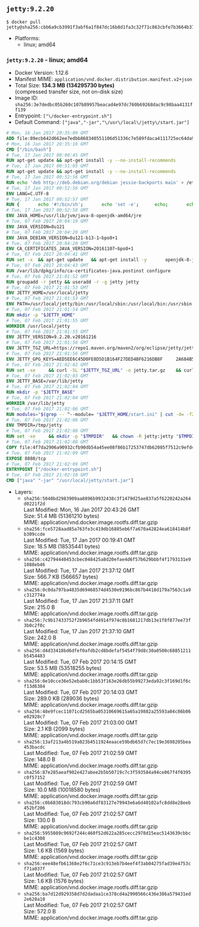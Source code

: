 ## `jetty:9.2.20`

```console
$ docker pull jetty@sha256:cbb6a9cb3991f3abf6a1f847dc16b8d1fa3c32f71c863cbfe7b3664b37db3991
```

-	Platforms:
	-	linux; amd64

### `jetty:9.2.20` - linux; amd64

-	Docker Version: 1.12.6
-	Manifest MIME: `application/vnd.docker.distribution.manifest.v2+json`
-	Total Size: **134.3 MB (134295730 bytes)**  
	(compressed transfer size, not on-disk size)
-	Image ID: `sha256:3e7dedbc05b260c107b89957beacad4e97dc760b69268dac9c98baa4131ff139`
-	Entrypoint: `["\/docker-entrypoint.sh"]`
-	Default Command: `["java","-jar","\/usr\/local\/jetty\/start.jar"]`

```dockerfile
# Mon, 16 Jan 2017 20:35:09 GMT
ADD file:89ecb642d662ee7edbb868340551106d51336c7e589fdaca4111725ec64da957 in / 
# Mon, 16 Jan 2017 20:35:16 GMT
CMD ["/bin/bash"]
# Tue, 17 Jan 2017 00:00:45 GMT
RUN apt-get update && apt-get install -y --no-install-recommends 		ca-certificates 		curl 		wget 	&& rm -rf /var/lib/apt/lists/*
# Tue, 17 Jan 2017 00:51:05 GMT
RUN apt-get update && apt-get install -y --no-install-recommends 		bzip2 		unzip 		xz-utils 	&& rm -rf /var/lib/apt/lists/*
# Tue, 17 Jan 2017 00:52:56 GMT
RUN echo 'deb http://deb.debian.org/debian jessie-backports main' > /etc/apt/sources.list.d/jessie-backports.list
# Tue, 17 Jan 2017 00:52:56 GMT
ENV LANG=C.UTF-8
# Tue, 17 Jan 2017 00:52:57 GMT
RUN { 		echo '#!/bin/sh'; 		echo 'set -e'; 		echo; 		echo 'dirname "$(dirname "$(readlink -f "$(which javac || which java)")")"'; 	} > /usr/local/bin/docker-java-home 	&& chmod +x /usr/local/bin/docker-java-home
# Tue, 17 Jan 2017 00:52:58 GMT
ENV JAVA_HOME=/usr/lib/jvm/java-8-openjdk-amd64/jre
# Tue, 07 Feb 2017 20:04:19 GMT
ENV JAVA_VERSION=8u121
# Tue, 07 Feb 2017 20:04:20 GMT
ENV JAVA_DEBIAN_VERSION=8u121-b13-1~bpo8+1
# Tue, 07 Feb 2017 20:04:20 GMT
ENV CA_CERTIFICATES_JAVA_VERSION=20161107~bpo8+1
# Tue, 07 Feb 2017 20:04:41 GMT
RUN set -x 	&& apt-get update 	&& apt-get install -y 		openjdk-8-jre-headless="$JAVA_DEBIAN_VERSION" 		ca-certificates-java="$CA_CERTIFICATES_JAVA_VERSION" 	&& rm -rf /var/lib/apt/lists/* 	&& [ "$JAVA_HOME" = "$(docker-java-home)" ]
# Tue, 07 Feb 2017 20:04:43 GMT
RUN /var/lib/dpkg/info/ca-certificates-java.postinst configure
# Tue, 07 Feb 2017 21:01:52 GMT
RUN groupadd -r jetty && useradd -r -g jetty jetty
# Tue, 07 Feb 2017 21:01:53 GMT
ENV JETTY_HOME=/usr/local/jetty
# Tue, 07 Feb 2017 21:01:53 GMT
ENV PATH=/usr/local/jetty/bin:/usr/local/sbin:/usr/local/bin:/usr/sbin:/usr/bin:/sbin:/bin
# Tue, 07 Feb 2017 21:01:54 GMT
RUN mkdir -p "$JETTY_HOME"
# Tue, 07 Feb 2017 21:01:55 GMT
WORKDIR /usr/local/jetty
# Tue, 07 Feb 2017 21:01:55 GMT
ENV JETTY_VERSION=9.2.20.v20161216
# Tue, 07 Feb 2017 21:01:56 GMT
ENV JETTY_TGZ_URL=https://repo1.maven.org/maven2/org/eclipse/jetty/jetty-distribution/9.2.20.v20161216/jetty-distribution-9.2.20.v20161216.tar.gz
# Tue, 07 Feb 2017 21:01:56 GMT
ENV JETTY_GPG_KEYS=AED5EE6C45D0FE8D5D1B164F27DED4BF6216DB8F 	2A684B57436A81FA8706B53C61C3351A438A3B7D 	5989BAF76217B843D66BE55B2D0E1FB8FE4B68B4 	B59B67FD7904984367F931800818D9D68FB67BAC 	BFBB21C246D7776836287A48A04E0C74ABB35FEA 	8B096546B1A8F02656B15D3B1677D141BCF3584D
# Tue, 07 Feb 2017 21:02:02 GMT
RUN set -xe 	&& curl -SL "$JETTY_TGZ_URL" -o jetty.tar.gz 	&& curl -SL "$JETTY_TGZ_URL.asc" -o jetty.tar.gz.asc 	&& export GNUPGHOME="$(mktemp -d)" 	&& for key in $JETTY_GPG_KEYS; do 		gpg --keyserver ha.pool.sks-keyservers.net --recv-keys "$key"; done 	&& gpg --batch --verify jetty.tar.gz.asc jetty.tar.gz 	&& rm -r "$GNUPGHOME" 	&& tar -xvf jetty.tar.gz --strip-components=1 	&& sed -i '/jetty-logging/d' etc/jetty.conf 	&& rm -fr demo-base javadoc 	&& rm jetty.tar.gz*
# Tue, 07 Feb 2017 21:02:03 GMT
ENV JETTY_BASE=/var/lib/jetty
# Tue, 07 Feb 2017 21:02:04 GMT
RUN mkdir -p "$JETTY_BASE"
# Tue, 07 Feb 2017 21:02:04 GMT
WORKDIR /var/lib/jetty
# Tue, 07 Feb 2017 21:02:06 GMT
RUN modules="$(grep -- ^--module= "$JETTY_HOME/start.ini" | cut -d= -f2 | paste -d, -s)" 	&& set -xe 	&& java -jar "$JETTY_HOME/start.jar" --add-to-startd="$modules,setuid"
# Tue, 07 Feb 2017 21:02:06 GMT
ENV TMPDIR=/tmp/jetty
# Tue, 07 Feb 2017 21:02:08 GMT
RUN set -xe 	&& mkdir -p "$TMPDIR" 	&& chown -R jetty:jetty "$TMPDIR" "$JETTY_BASE"
# Tue, 07 Feb 2017 21:02:08 GMT
COPY file:4f7da2906a90932cfb90db54a45ee08f86b17253747db62085f7512c9efd46ad in / 
# Tue, 07 Feb 2017 21:02:09 GMT
EXPOSE 8080/tcp
# Tue, 07 Feb 2017 21:02:09 GMT
ENTRYPOINT ["/docker-entrypoint.sh"]
# Tue, 07 Feb 2017 21:02:10 GMT
CMD ["java" "-jar" "/usr/local/jetty/start.jar"]
```

-	Layers:
	-	`sha256:5040bd2983909aa8896b9932438c3f1479d25ae837a5f6220242a264d0221f2d`  
		Last Modified: Mon, 16 Jan 2017 20:43:26 GMT  
		Size: 51.4 MB (51361210 bytes)  
		MIME: application/vnd.docker.image.rootfs.diff.tar.gzip
	-	`sha256:fce5728aad85a763fe3c419db16885eb6f7a670a42824ea618414b8fb309ccde`  
		Last Modified: Tue, 17 Jan 2017 00:19:41 GMT  
		Size: 18.5 MB (18535441 bytes)  
		MIME: application/vnd.docker.image.rootfs.diff.tar.gzip
	-	`sha256:c42794440453cbec048425a8d20efae4d6f57b629bbbf4f1793131e91088eb46`  
		Last Modified: Tue, 17 Jan 2017 21:37:12 GMT  
		Size: 566.7 KB (566657 bytes)  
		MIME: application/vnd.docker.image.rootfs.diff.tar.gzip
	-	`sha256:0c0da797ba4835d69468574d4530e9196bc867b4418d179a7563c1a9c312774a`  
		Last Modified: Tue, 17 Jan 2017 21:37:11 GMT  
		Size: 215.0 B  
		MIME: application/vnd.docker.image.rootfs.diff.tar.gzip
	-	`sha256:7c9b17433752f2b9654fd4914f974c8b1681217db13e1f8f877ee73f3b0c2f0c`  
		Last Modified: Tue, 17 Jan 2017 21:37:10 GMT  
		Size: 242.0 B  
		MIME: application/vnd.docker.image.rootfs.diff.tar.gzip
	-	`sha256:d4d33418bd6dfef0afdb2cd8bdefaf5454f79d8c30a0500c68851211b5454483`  
		Last Modified: Tue, 07 Feb 2017 20:14:15 GMT  
		Size: 53.5 MB (53518255 bytes)  
		MIME: application/vnd.docker.image.rootfs.diff.tar.gzip
	-	`sha256:0e10cce36e52ebab8c1bb53f163e26db55b99273eda92c3f169d1f6cf13d6304`  
		Last Modified: Tue, 07 Feb 2017 20:14:03 GMT  
		Size: 289.0 KB (289036 bytes)  
		MIME: application/vnd.docker.image.rootfs.diff.tar.gzip
	-	`sha256:48e9fcec11071cd2565ba05310669615a65a19882a25593a04c86b06e02928c7`  
		Last Modified: Tue, 07 Feb 2017 21:03:00 GMT  
		Size: 2.1 KB (2099 bytes)  
		MIME: application/vnd.docker.image.rootfs.diff.tar.gzip
	-	`sha256:13af213a4b519a023b4511924eaace59bdb65d7c7ec19e3698205bea453bacdc`  
		Last Modified: Tue, 07 Feb 2017 21:02:59 GMT  
		Size: 148.0 B  
		MIME: application/vnd.docker.image.rootfs.diff.tar.gzip
	-	`sha256:87e285aeaf902e427abee2b5b50719c7c3f593584a94ce067f4f0395c0f57152`  
		Last Modified: Tue, 07 Feb 2017 21:02:59 GMT  
		Size: 10.0 MB (10018580 bytes)  
		MIME: application/vnd.docker.image.rootfs.diff.tar.gzip
	-	`sha256:c0b683018dc793cb90a6df83127e79943e6a6d40102afc8dd8e28eeb452bf206`  
		Last Modified: Tue, 07 Feb 2017 21:02:57 GMT  
		Size: 130.0 B  
		MIME: application/vnd.docker.image.rootfs.diff.tar.gzip
	-	`sha256:5955089c9692f244c460f52d622a285cecc2978d15eac5143639cbbcbe1c4308`  
		Last Modified: Tue, 07 Feb 2017 21:02:57 GMT  
		Size: 1.6 KB (1569 bytes)  
		MIME: application/vnd.docker.image.rootfs.diff.tar.gzip
	-	`sha256:eee48efb61368e2f6c71ce3c913eb7b4eef4f3ab04275fad39e4753cf71a037f`  
		Last Modified: Tue, 07 Feb 2017 21:02:57 GMT  
		Size: 1.6 KB (1576 bytes)  
		MIME: application/vnd.docker.image.rootfs.diff.tar.gzip
	-	`sha256:ba7d12d929358d7d2dadaa1ce378cd4a2990566c436e386a579431ed2e620a10`  
		Last Modified: Tue, 07 Feb 2017 21:02:57 GMT  
		Size: 572.0 B  
		MIME: application/vnd.docker.image.rootfs.diff.tar.gzip
